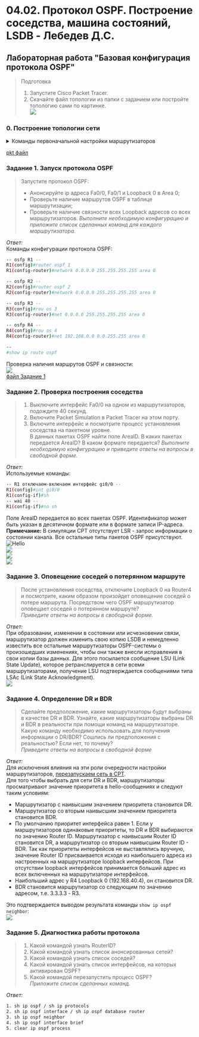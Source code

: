 # 04.02. Протокол OSPF. Построение соседства, машина состояний, LSDB - Лебедев Д.С.
## Лабораторная работа "Базовая конфигурация протокола OSPF"
> Подготовка
> 1. Запустите Cisco Packet Tracer.
> 2. Скачайте файл топологии из папки с заданием или постройте топологию сами по картинке.  
> ![](_attachments/0402-00-00.png)  
### 0. Построение топологии сети

<details>
<summary>Команды первоначальной настройки маршрутизаторов</summary>

```bash
-- Настройка R1 --
Router(config)#host R1

R1(config)#int range gi0/0-1
R1(config-if-range)#no sh
R1(config-if-range)#ex

R1(config)#int loo0
R1(config-if)#ip addr 1.1.1.1 255.255.255.0

R1(config-if)#int gi0/0
R1(config-if)#ip addr 192.168.1.1 255.255.255.0

R1(config-if)#int gi0/1
R1(config-if)#ip addr 209.45.185.231 255.255.255.0

R1(config-if)#end
R1#wr

-- Настройка R2 --
Router(config)#host R2

R2(config)#int lo0
R2(config-if)#ip addr 2.2.2.2 255.255.255.0

R2(config-if)#int gi0/0
R2(config-if)#ip addr 192.168.1.2 255.255.255.0
R2(config-if)#no sh

R2(config-if)#int gi0/1
R2(config-if)#ip addr 172.16.1.2 255.255.255.0
R2(config-if)#no sh

R2(config-if)#end
R2#wr

-- Настройка R3 --
Router(config)#host R3

R3(config)#int lo0
R3(config-if)#ip addr 3.3.3.3 255.255.255.0

R3(config-if)#int gi0/0
R3(config-if)#ip addr 192.168.1.3 255.255.255.0
R3(config-if)#no sh

R3(config-if)#int gi0/1
R3(config-if)#ip addr 192.168.3.3 255.255.255.0
R3(config-if)#no sh

R3(config-if)#do wr
R3(config-if)#end

-- Настройка R4 --
Router(config)#host R4

R4(config)#int lo0
R4(config-if)#ip addr 192.168.40.4 255.255.255.0

R4(config-if)#int gi0/0
R4(config-if)#ip addr 192.168.1.4 255.255.255.0
R4(config-if)#no sh

R4(config-if)#int gi0/1
R4(config-if)#ip addr 192.168.4.1 255.255.255.0
R4(config-if)#no sh

R4(config-if)#do wr
R4(config-if)#end
```
</details>

[pkt файл](_attachments/0402-00-00.pkt)
### Задание 1. Запуск протокола OSPF
> Запустите протокол OSPF:
> - Анонсируйте ip адреса Fa0/0, Fa0/1 и Loopback 0 в Area 0;
> - Проверьте наличие маршрутов OSPF в таблице маршрутизации;
> - Проверьте наличие связности всех Loopback адресов со всех маршрутизаторов.
> *Выполните необходимую конфигурацию и приложите список сделанных команд для каждого маршрутизатора.*

*Ответ:*  
Команды конфигурации протокола OSPF:  
```sh
-- osfp R1 --
R1(config)#router ospf 1
R1(config-router)#network 0.0.0.0 255.255.255.255 area 0

-- osfp R2 --
R2(config)#router ospf 2
R2(config-router)#network 0.0.0.0 255.255.255.255 area 0

-- osfp R3 --
R3(config)#rou os 3
R3(config-router)#net 0.0.0.0 255.255.255.255 area 0

-- osfp R4 --
R4(config)#rou os 4
R4(config-router)#net 192.168.0.0 0.0.255.255 area 0

--
#show ip route ospf
```

Проверка наличия маршрутов OSPF и связности:  
![](_attachments/0402-01-01.png)  
[файл Задание 1](_attachments/0402-01-01.pkt)
### Задание 2. Проверка построения соседства
> 1. Выключите интерфейс Fa0/0 на одном из маршрутизаторов, подождите 40 секунд.
> 2. Включите Packet Simulation в Packet Tracer на этом порту.
> 3. Включите интерфейс и посмотрите процесс установления соседства на пакетном уровне.  
> В данных пакетах OSPF найти поле AreaID. В каких пакетах передается AreaID? В каком формате передается?
> *Выполните необходимую конфигурацию и приведите ответы на вопросы в свободной форме.*

*Ответ:*  
Используемые команды:  
```sh
-- R1 отключаем-включаем интерфейс gi0/0 --
R1(config)#int gi0/0
R1(config-if)#sh
-- wai 40 --
R1(config-if)#no sh
```

Поле AreaID передается во всех пакетах OSPF. Идентификатор может быть указан в десятичном формате или в формате записи IP-адреса.  
**Примечание:**<u></u> В симуляции CPT отсутствует LSR - запрос информации о состоянии канала. Все остальные типы пакетов OSPF присутствуют.  
![Hello](_attachments/0402-02-01_hello.png)  
![](_attachments/0402-02-02_dd.png)  
![](_attachments/0402-02-04_lsu.png)  
![](_attachments/0402-02-05_lsac.png)  
### Задание 3. Оповещение соседей о потерянном маршруте
> После установления соседства, отключите Loopback 0 на Router4 и посмотрите, каким образом произойдет оповещение соседей о потере маршрута. Посредством чего OSPF маршрутизатор оповещает соседей о потерянном маршруте?  
> *Приведите ответы на вопросы в свободной форме.*

*Ответ:*  
При образовании, изменении в состоянии или исчезновении связи, маршрутизатор должен изменить свою копию LSDB и немедленно известить все остальные маршрутизаторы OSPF-системы о произошедших изменениях, чтобы они также внесли исправления в свои копии базы данных. 
Для этого посылается сообщение LSU (Link State Update), которое ретранслируется в сети всеми маршрутизаторами, получение LSU подтверждается сообщениями типа LSAc (Link State Acknowledgment).  
![](_attachments/0402-03-01_lsг.png)  
### Задание 4. Определение DR и BDR
> Сделайте предположение, какие маршрутизаторы будут выбраны в качестве DR и BDR. Узнайте, какие маршрутизаторы выбраны DR и BDR в реальности при помощи команд на маршрутизаторе. Какую команду необходимо использовать для получения информации о DR/BDR? Сошлись ли предположения с реальностью? Если нет, то почему?  
> *Приведите ответы на вопросы в свободной форме*

*Ответ:*  
Для исключения влияния на эти роли очередности настройки маршрутизаторов, <u>перезапускаем сеть в CPT</u>.  
Для того чтобы выбрать для сети DR и BDR, маршрутизаторы просматривают значение приоритета в hello-сообщениях и следуют таким условиям:
-  Маршрутизатор с наивысшим значением приоритета становится DR.
-  Маршрутизатор со вторым наивысшим значением приоритета становится BDR.
-  По умолчанию приоритет интерфейса равен 1. Если у маршрутизаторов одинаковые приоритеты, то DR и BDR выбираются по значению Router ID. Маршрутизатор с наивысшим Router ID становится DR, а маршрутизатор со вторым наивысшим Router ID - BDR.
Так как приоритеты интерфейсов не выставлялись вручную, значение Router ID присваивается исходя из наибольшего адреса из настроенных на маршрутизаторе loopback интерфейсов. При отсутствии loopback интерфейсов принимается больший адрес из всех включенных на маршрутизаторе интерфейсов.
- Наибольший адрес у R4 Loopback 0 (192.168.40.4), он становится DR.
- BDR становится маршрутизатор со следующим по значению адресом, т.е. 3.3.3.3 - R3.

Это подтверждается выводом результата команды `show ip ospf neighbor`:  
![](_attachments/0402-04-01.png)  
### Задание 5. Диагностика работы протокола
> 1. Какой командой узнать RouterID?
> 2. Какой командой узнать список анонсированных сетей?
> 3. Какой командой узнать список соседей?
> 4. Какой командой узнать список интерфейсов, на которых активирован OSPF?
> 5. Какой командой перезапустить процесс OSPF?  
> *Приложите список сделанных команд.*

*Ответ:*  
```sh
1. sh ip ospf / sh ip protocols
2. sh ip ospf interface / sh ip ospf database router
3. sh ip ospf neighbor
4. sh ip ospf interface brief
5. clear ip ospf process
```
